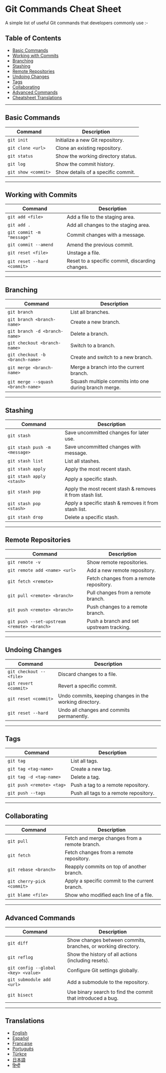 # Git Commands Cheat Sheet

A simple list of useful Git commands that developers commonly use :-

## Table of Contents

- [Basic Commands](#basic-commands)
- [Working with Commits](#working-with-commits)
- [Branching](#branching)
- [Stashing](#stashing)
- [Remote Repositories](#remote-repositories)
- [Undoing Changes](#undoing-changes)
- [Tags](#tags)
- [Collaborating](#collaborating)
- [Advanced Commands](#advanced-commands)
- [Cheatsheet Translations](#translations)

---

## Basic Commands

| Command               | Description                              |
|-----------------------|------------------------------------------|
| `git init`            | Initialize a new Git repository.        |
| `git clone <url>`     | Clone an existing repository.           |
| `git status`          | Show the working directory status.      |
| `git log`             | Show the commit history.                |
| `git show <commit>`   | Show details of a specific commit.      |

---

## Working with Commits

| Command                       | Description                                   |
|-------------------------------|-----------------------------------------------|
| `git add <file>`              | Add a file to the staging area.              |
| `git add .`                   | Add all changes to the staging area.         |
| `git commit -m "message"`     | Commit changes with a message.               |
| `git commit --amend`          | Amend the previous commit.                   |
| `git reset <file>`            | Unstage a file.                              |
| `git reset --hard <commit>`   | Reset to a specific commit, discarding changes. |

---

## Branching

| Command                        | Description                                  |
|--------------------------------|----------------------------------------------|
| `git branch`                   | List all branches.                          |
| `git branch <branch-name>`     | Create a new branch.                        |
| `git branch -d <branch-name>`  | Delete a branch.                            |
| `git checkout <branch-name>`   | Switch to a branch.                         |
| `git checkout -b <branch-name>`| Create and switch to a new branch.          |
| `git merge <branch-name>`      | Merge a branch into the current branch.     |
| `git merge --squash <branch-name>`| Squash multiple commits into one during branch merge. |

---

## Stashing

| Command                  | Description                                   |
|--------------------------|-----------------------------------------------|
| `git stash`              | Save uncommitted changes for later use.      |
| `git stash push -m <message>`| Save uncommitted changes with message.   |
| `git stash list`         | List all stashes.                            |
| `git stash apply`        | Apply the most recent stash.                 |
| `git stash apply <stash>`| Apply a specific stash.                      |
| `git stash pop`          | Apply the most recent stash & removes it from stash list. |
| `git stash pop <stash>`  | Apply a specific stash & removes it from stash list. |
| `git stash drop`         | Delete a specific stash.                     |

---

## Remote Repositories

| Command                                   | Description                                   |
|-------------------------------------------|-----------------------------------------------|
| `git remote -v`                           | Show remote repositories.                    |
| `git remote add <name> <url>`             | Add a new remote repository.                 |
| `git fetch <remote>`                      | Fetch changes from a remote repository.      |
| `git pull <remote> <branch>`              | Pull changes from a remote branch.           |
| `git push <remote> <branch>`              | Push changes to a remote branch.             |
| `git push --set-upstream <remote> <branch>` | Push a branch and set upstream tracking.    |

---

## Undoing Changes

| Command                        | Description                                   |
|--------------------------------|-----------------------------------------------|
| `git checkout -- <file>`       | Discard changes to a file.                   |
| `git revert <commit>`          | Revert a specific commit.                    |
| `git reset <commit>`           | Undo commits, keeping changes in the working directory. |
| `git reset --hard`             | Undo all changes and commits permanently.    |

---

## Tags

| Command                    | Description                                   |
|----------------------------|-----------------------------------------------|
| `git tag`                  | List all tags.                               |
| `git tag <tag-name>`       | Create a new tag.                            |
| `git tag -d <tag-name>`    | Delete a tag.                                |
| `git push <remote> <tag>`  | Push a tag to a remote repository.           |
| `git push --tags`          | Push all tags to a remote repository.        |

---

## Collaborating

| Command                             | Description                                   |
|-------------------------------------|-----------------------------------------------|
| `git pull`                          | Fetch and merge changes from a remote branch. |
| `git fetch`                         | Fetch changes from a remote repository.      |
| `git rebase <branch>`               | Reapply commits on top of another branch.    |
| `git cherry-pick <commit>`          | Apply a specific commit to the current branch. |
| `git blame <file>`                  | Show who modified each line of a file.       |

---

## Advanced Commands

| Command                        | Description                                   |
|--------------------------------|-----------------------------------------------|
| `git diff`                     | Show changes between commits, branches, or working directory. |
| `git reflog`                   | Show the history of all actions (including resets). |
| `git config --global <key> <value>` | Configure Git settings globally.          |
| `git submodule add <url>`      | Add a submodule to the repository.           |
| `git bisect`                   | Use binary search to find the commit that introduced a bug. |

---

## Translations

- [English](README.md)
- [Español](README.es.md)
- [Française](README.fr.md)
- [Português](README.pt.md)
- [Türkçe](README.tr.md)
- [日本語](README.jp.md)
- [हिन्दी](README.hi.md)
